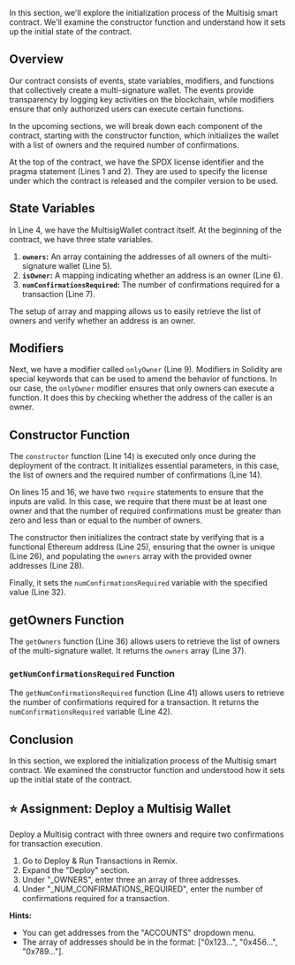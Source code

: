 In this section, we'll explore the initialization process of the Multisig smart contract. We'll examine the constructor function and understand how it sets up the initial state of the contract.

## Overview
Our contract consists of events, state variables, modifiers, and functions that collectively create a multi-signature wallet. The events provide transparency by logging key activities on the blockchain, while modifiers ensure that only authorized users can execute certain functions.

In the upcoming sections, we will break down each component of the contract, starting with the constructor function, which initializes the wallet with a list of owners and the required number of confirmations.

At the top of the contract, we have the SPDX license identifier and the pragma statement (Lines 1 and 2). They are used to specify the license under which the contract is released and the compiler version to be used.

## State Variables
In Line 4, we have the MultisigWallet contract itself. At the beginning of the contract, we have three state variables.

1. **`owners`:** An array containing the addresses of all owners of the multi-signature wallet (Line 5).
2. **`isOwner`:** A mapping indicating whether an address is an owner (Line 6).
3. **`numConfirmationsRequired`:** The number of confirmations required for a transaction (Line 7).

The setup of array and mapping allows us to easily retrieve the list of owners and verify whether an address is an owner.

## Modifiers
Next, we have a modifier called `onlyOwner` (Line 9). Modifiers in Solidity are special keywords that can be used to amend the behavior of functions. In our case, the `onlyOwner` modifier ensures that only owners can execute a function. It does this by checking whether the address of the caller is an owner.

## Constructor Function
The `constructor` function (Line 14) is executed only once during the deployment of the contract. It initializes essential parameters, in this case, the list of owners and the required number of confirmations (Line 14).

On lines 15 and 16, we have two `require` statements to ensure that the inputs are valid. In this case, we require that there must be at least one owner and that the number of required confirmations must be greater than zero and less than or equal to the number of owners.

The constructor then initializes the contract state by verifying that is a functional Ethereum address (Line 25), ensuring that the owner is unique (Line 26), and populating the `owners` array with the provided owner addresses (Line 28).

Finally, it sets the `numConfirmationsRequired` variable with the specified value (Line 32).

## getOwners Function
The `getOwners` function (Line 36) allows users to retrieve the list of owners of the multi-signature wallet. It returns the `owners` array (Line 37).

### `getNumConfirmationsRequired` Function
The `getNumConfirmationsRequired` function (Line 41) allows users to retrieve the number of confirmations required for a transaction. It returns the `numConfirmationsRequired` variable (Line 42).

## Conclusion
In this section, we explored the initialization process of the Multisig smart contract. We examined the constructor function and understood how it sets up the initial state of the contract.

## ⭐️ Assignment: Deploy a Multisig Wallet
Deploy a Multisig contract with three owners and require two confirmations for transaction execution.

1. Go to Deploy & Run Transactions in Remix.
2. Expand the "Deploy" section.
3. Under "_OWNERS", enter three an array of three addresses.
4. Under "_NUM_CONFIRMATIONS_REQUIRED", enter the number of confirmations required for a transaction.

**Hints:**
- You can get addresses from the "ACCOUNTS" dropdown menu.
- The array of addresses should be in the format: ["0x123...", "0x456...", "0x789..."].